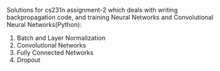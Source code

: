 Solutions for cs231n assignment-2 which deals with writing backpropagation code, and training Neural Networks and Convolutional Neural Networks(Python):

1. Batch and Layer Normalization
2. Convolutional Networks
3. Fully Connected Networks
4. Dropout 


